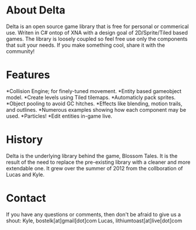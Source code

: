 About Delta
===========
Delta is an open source game library that is free for personal or commerical use. Writen in C# ontop of
XNA with a design goal of 2D/Sprite/Tiled based games. The library is loosely coupled so feel free use
only the components that suit your needs. If you make something cool, share it with the community!


Features
========
*Collision Engine; for finely-tuned movement.
*Entity based gameobject model.
*Create levels using Tiled tilemaps.
*Automaticly pack sprites.
*Object pooling to avoid GC hitches.
*Effects like blending, motion trails, and outlines.
*Numerous examples showing how each component may be used.
*Particles!
*Edit entities in-game live.


History
=======
Delta is the underlying library behind the game, Blossom Tales. It is the result of the need to replace
the pre-existing library with a cleaner and more extendable one. It grew over the summer of 2012 from the
collboration of Lucas and Kyle.


Contact
=======
If you have any questions or comments, then don't be afraid to give us a shout:
Kyle, bostelk[at]gmail[dot]com
Lucas, lithiumtoast[at]live[dot]com
